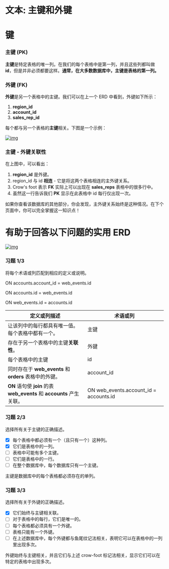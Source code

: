 # 文本: 主键和外键

# 键

### 主键 (PK)

**主键**是特定表格的唯一列。在我们的每个表格中是第一列，并且这些列都叫做 **id**，但是并非必须都要这样。**通常，在大多数数据库中，主键是表格的第一列。**

### 外键 (FK)

**外键**是另一个表格中的主键。我们可以在上一个 ERD 中看到，外键如下所示：

1. **region_id**
2. **account_id**
3. **sales_rep_id**

每个都与另一个表格的**主键**相关。下图是一个示例：

[![img](https://s3.cn-north-1.amazonaws.com.cn/u-img/e43bd273-c89f-44b0-8294-082ce081a436)](https://classroom.udacity.com/nanodegrees/nd678-cn-1/parts/81cd15b3-bd19-459e-a223-7309e4fc53eb/modules/b47f298e-dc95-4791-8315-12836c86ef31/lessons/8f23fc69-7c88-4a94-97a4-d5f6ef51cf7b/concepts/049377d5-471c-4695-9233-e44c956cef9c#) 



### 主键 - 外键关联性

在上图中，可以看出：

1. **region_id** 是外键。
2. region_id 与 id **相连** - 它是将这两个表格相连的主外键关系。
3. Crow's foot 表示 **FK** 实际上可以出现在 **sales_reps** 表格中的很多行中。
4. 虽然这一行告诉我们 **PK** 显示在此表格中 id 每行仅出现一次。

如果你查看该数据库的其他部分，你会发现，主外键关系始终是这种情况。在下个页面中，你可以完全掌握这一知识点！

# 有助于回答以下问题的实用 ERD

[![img](https://s3.cn-north-1.amazonaws.com.cn/u-img/1b65ac55-1162-4b66-bbc9-65201b975b7b)](https://classroom.udacity.com/nanodegrees/nd678-cn-1/parts/81cd15b3-bd19-459e-a223-7309e4fc53eb/modules/b47f298e-dc95-4791-8315-12836c86ef31/lessons/8f23fc69-7c88-4a94-97a4-d5f6ef51cf7b/concepts/76fb20b3-8863-4bcf-bd5a-e54b01850717#)

### 习题 1/3

将每个术语或列匹配到相应的定义或说明。

ON accounts.account_id = web_events.id

ON accounts.id = web_events.id

ON web_events.id = accounts.id

| 定义或列描述                                                 | 术语或列                               |
| ------------------------------------------------------------ | -------------------------------------- |
| 让该列中的每行都具有唯一值。每个表格中都有一个。             | 主键                                   |
| 存在于另一个表格中的主键**关联性**。                         | 外键                                   |
| 每个表格中的主键                                             | id                                     |
| 同时存在于 **web_events** 和 **orders** 表格中的外键。       | account_id                             |
| **ON** 语句使 **join** 的表 **web_events** 和 **accounts** 产生关联。 | ON web_events.account_id = accounts.id |



### 习题 2/3

选择所有关于主键的正确描述。

- [x] 每个表格中都必须有一个（且只有一个）这种列。
- [x] 它们是表格中的一列。
- [ ] 表格中可能有多个主键。
- [ ] 它们是表格中的一行。
- [ ] 在整个数据库中，每个数据库只有一个主键。

主键是数据库中的每个表格都必须存在的单列。 

### 习题 3/3

选择所有关于外键的正确描述。

- [x] 它们始终与主键相关联。
- [ ] 对于表格中的每行，它们是唯一的。
- [ ] 每个表格都必须具有一个外键。
- [ ] 表格只能有一个外键。
- [ ] 在上述数据库中，每个外键都与鱼尾纹记法相关，表明它可以在表格中的一列里出现多次。

外键始终与主键相关，并且它们与上述 crow-foot 标记法相关，显示它们可以在特定的表格中出现多次。 

